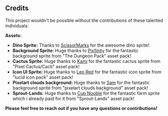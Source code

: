 ## Credits

This project wouldn't be possible without the contributions of these talented individuals:

**Assets:**

* **Dino Sprite:** Thanks to [ScissorMarks](https://twitter.com/ScissorMarks) for the awesome dino sprite!
* **Background Sprite:** Huge thanks to [Pixfinity](https://pixfinity.itch.io/the-dungeon-pack) for the fantastic background sprite from "The Dungeon Pack" asset pack!
* **Cactus Sprite:** Huge thanks to [Kami](https://kamioo.itch.io/pixel-cactus) for the fantastic cactus sprite from "Pixel Cactus/Cacti" asset pack!
* **Icon UI Sprite:** Huge thanks to [Leo Red](https://leo-red.itch.io/lucid-icon-pack) for the fantastic icon sprite from "lucid icon pack" asset pack!
* **Pixelart clouds background:** Huge thanks to [Sam](https://s4m-ur4i.itch.io/pixelart-clouds-background) for the fantastic background sprite from "pixelart clouds background" asset pack!
* **Sprout-Lands:** Huge thanks to [Cup Nooble](https://cupnooble.itch.io/sprout-lands-asset-pack) for the fantastic farm sprite which i already paid for it from "Sprout-Lands" asset pack!


**Please feel free to reach out if you have any questions or contributions!**

